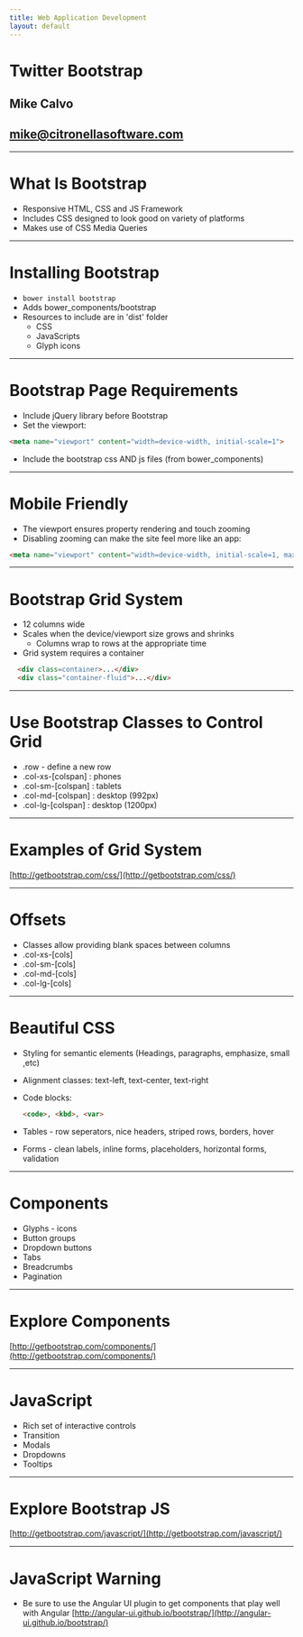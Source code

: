 ```yaml
---
title: Web Application Development
layout: default
---
```


# Twitter Bootstrap

## Mike Calvo

## mike@citronellasoftware.com

---

# What Is Bootstrap
- Responsive HTML, CSS and JS Framework
- Includes CSS designed to look good on variety of platforms
- Makes use of CSS Media Queries

---

# Installing Bootstrap
- `bower install bootstrap`
- Adds bower_components/bootstrap
- Resources to include are in 'dist' folder
  - CSS
  - JavaScripts
  - Glyph icons

---

# Bootstrap Page Requirements
- Include jQuery library before Bootstrap
- Set the viewport:

```html
<meta name="viewport" content="width=device-width, initial-scale=1">
```

- Include the bootstrap css AND js files (from bower_components)

---

# Mobile Friendly
- The viewport ensures property rendering and touch zooming
- Disabling zooming can make the site feel more like an app:

```html
<meta name="viewport" content="width=device-width, initial-scale=1, maximum-scale=1, user-scalable=no">
```

---

# Bootstrap Grid System
- 12 columns wide
- Scales when the device/viewport size grows and shrinks
  - Columns wrap to rows at the appropriate time
- Grid system requires a container

```html
  <div class=container>...</div>
  <div class="container-fluid">...</div>
```

---

# Use Bootstrap Classes to Control Grid
- .row - define a new row
- .col-xs-[colspan] : phones
- .col-sm-[colspan] : tablets
- .col-md-[colspan] : desktop (992px)
- .col-lg-[colspan] : desktop (1200px)

---

# Examples of Grid System
[http://getbootstrap.com/css/](http://getbootstrap.com/css/)

---

# Offsets
- Classes allow providing blank spaces between columns
- .col-xs-[cols]
- .col-sm-[cols]
- .col-md-[cols]
- .col-lg-[cols]

---

# Beautiful CSS
- Styling for semantic elements (Headings, paragraphs, emphasize, small ,etc)
- Alignment classes: text-left, text-center, text-right
- Code blocks:

  ```html
  <code>, <kbd>, <var>
  ```

- Tables - row seperators, nice headers, striped rows, borders, hover
- Forms - clean labels, inline forms, placeholders, horizontal forms, validation

---

# Components
- Glyphs - icons
- Button groups
- Dropdown buttons
- Tabs
- Breadcrumbs
- Pagination

---

# Explore Components
[http://getbootstrap.com/components/](http://getbootstrap.com/components/)

---

# JavaScript
- Rich set of interactive controls
- Transition
- Modals
- Dropdowns
- Tooltips

---

# Explore Bootstrap JS
[http://getbootstrap.com/javascript/](http://getbootstrap.com/javascript/)

---

# JavaScript Warning
- Be sure to use the Angular UI plugin to get components that play well with Angular
[http://angular-ui.github.io/bootstrap/](http://angular-ui.github.io/bootstrap/)
